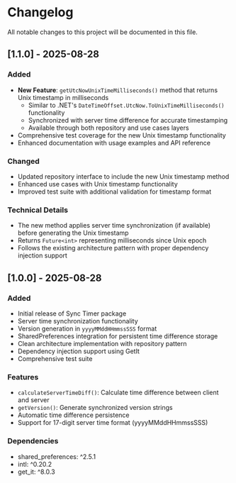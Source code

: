 # Changelog

All notable changes to this project will be documented in this file.

## [1.1.0] - 2025-08-28

### Added

- **New Feature**: `getUtcNowUnixTimeMilliseconds()` method that returns Unix timestamp in milliseconds
  - Similar to .NET's `DateTimeOffset.UtcNow.ToUnixTimeMilliseconds()` functionality
  - Synchronized with server time difference for accurate timestamping
  - Available through both repository and use cases layers
- Comprehensive test coverage for the new Unix timestamp functionality
- Enhanced documentation with usage examples and API reference

### Changed

- Updated repository interface to include the new Unix timestamp method
- Enhanced use cases with Unix timestamp functionality
- Improved test suite with additional validation for timestamp format

### Technical Details

- The new method applies server time synchronization (if available) before generating the Unix timestamp
- Returns `Future<int>` representing milliseconds since Unix epoch
- Follows the existing architecture pattern with proper dependency injection support

## [1.0.0] - 2025-08-28

### Added

- Initial release of Sync Timer package
- Server time synchronization functionality
- Version generation in `yyyyMMddHHmmssSSS` format
- SharedPreferences integration for persistent time difference storage
- Clean architecture implementation with repository pattern
- Dependency injection support using GetIt
- Comprehensive test suite

### Features

- `calculateServerTimeDiff()`: Calculate time difference between client and server
- `getVersion()`: Generate synchronized version strings
- Automatic time difference persistence
- Support for 17-digit server time format (yyyyMMddHHmmssSSS)

### Dependencies

- shared_preferences: ^2.5.1
- intl: ^0.20.2
- get_it: ^8.0.3
